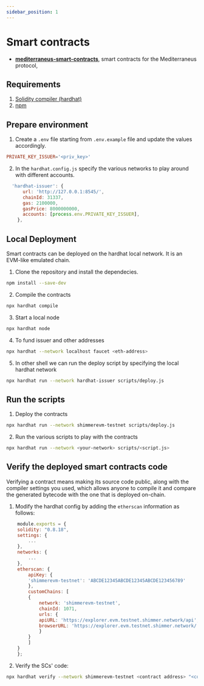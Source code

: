 ```yaml
---
sidebar_position: 1
---
```


# Smart contracts

- [**mediterraneus-smart-contracts**](https://github.com/Cybersecurity-LINKS/mediterraneus-smart-contracts), smart contracts for the Mediterraneus protocol,

## Requirements
1. [Solidity compiler (hardhat)](https://hardhat.org/)
2. [npm](https://docs.npmjs.com/downloading-and-installing-node-js-and-npm) 

## Prepare environment

1. Create a `.env` file starting from `.env.example` file and update the values accordingly.
 
```conf
PRIVATE_KEY_ISSUER='<priv_key>'
```

2. In the `hardhat.config.js` specify the various networks to play around with different accounts. 

```js
  'hardhat-issuer': {
      url: 'http://127.0.0.1:8545/',
      chainId: 31337,
      gas: 2100000, 
      gasPrice: 8000000000,
      accounts: [process.env.PRIVATE_KEY_ISSUER],
    },
```

## Local Deployment
Smart contracts can be deployed on the hardhat local network. It is an EVM-like emulated chain.

1. Clone the repository and install the dependecies. 
```sh
npm install --save-dev
```

2. Compile the contracts
```sh
npx hardhat compile
```

3. Start a local node
```sh
npx hardhat node
```

4. To fund issuer and other addresses
```sh
npx hardhat --network localhost faucet <eth-address>
```

5. In other shell we can run the deploy script by specifying the local hardhat network
```sh
npx hardhat run --network hardhat-issuer scripts/deploy.js
```


## Run the scripts

1. Deploy the contracts
```sh
npx hardhat run --network shimmerevm-testnet scripts/deploy.js
```

2. Run the various scripts to play with the contracts
```sh
npx hardhat run --network <your-network> scripts/<script.js>
```

## Verify the deployed smart contracts code
Verifying a contract means making its source code public, along with the compiler settings you used, which 
allows anyone to compile it and compare the generated bytecode with the one that is deployed on-chain.

1. Modify the hardhat config by adding the `etherscan` information as follows:
```js
    module.exports = {
    solidity: "0.8.18",
    settings: {
        ...
    },
    networks: {
        ...
    },
    etherscan: {
        apiKey: {
        'shimmerevm-testnet': 'ABCDE12345ABCDE12345ABCDE123456789' 
        },
        customChains: [
        {
            network: 'shimmerevm-testnet',
            chainId: 1071,
            urls: {
            apiURL: 'https://explorer.evm.testnet.shimmer.network/api',
            browserURL: 'https://explorer.evm.testnet.shimmer.network/'
            }
        }
        ]
    }
    };
```

2. Verify the SCs' code:
```sh
npx hardhat verify --network shimmerevm-testnet <contract address> "<contract constructor Arg1>" "<contract constructor Arg2>"
```

<!-- ## Smart Contracts literature used for developement
1. Writing Upgradeable SCs
```
    https://docs.openzeppelin.com/upgrades-plugins/1.x/writing-upgradeable
    https://docs.openzeppelin.com/contracts/4.x/upgradeable
    
    Proxy Smart Contracts
        https://docs.openzeppelin.com/contracts/4.x/api/proxy
```

2. Support for EIP-2612 
``` 
    https://eips.ethereum.org/EIPS/eip-2612
    https://soliditydeveloper.com/erc20-permit
```

3. Timestamp manipulation (the 15 seconds rule)
```
https://consensys.github.io/smart-contract-best-practices/development-recommendations/solidity-specific/timestamp-dependence/
``` -->